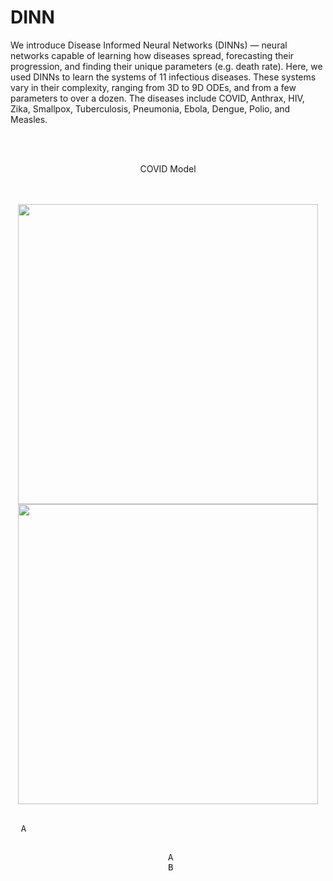 # DINN
We introduce Disease Informed Neural Networks (DINNs) — neural networks capable of learning how diseases spread, forecasting their progression, and finding their unique parameters (e.g. death rate). Here, we used DINNs to learn the systems of 11 infectious diseases. These systems vary in their complexity, ranging from 3D to 9D ODEs, and from a few parameters to over a dozen. The diseases include COVID, Anthrax, HIV, Zika, Smallpox, Tuberculosis, Pneumonia, Ebola, Dengue, Polio, and Measles.

<br/><br/>

<p align="center">
   COVID Model</span>
</p>

<div align="center">
   <br/><br/>
  <img src="https://github.com/Shaier/DINN/blob/master/Experiments/real_data/covid_real_data_daily_cases.jpg" width="480" />
  <img src="https://github.com/Shaier/DINN/blob/master/Experiments/real_data/covid_real_data_cumulative_cases.jpg" width="480" /> 
  <br/><br/>
  <pre>
  A                                                                                 B
  <pre>
  A <br               /> B
</div>
